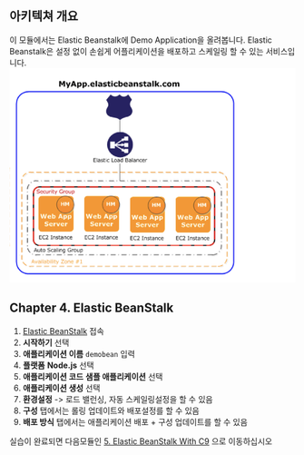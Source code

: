 ## 아키텍쳐 개요
이 모듈에서는 Elastic Beanstalk에 Demo Application을 올려봅니다.
Elastic Beanstalk은 설정 없이 손쉽게 어플리케이션을 배포하고 스케일링 할 수 있는 서비스입니다.
![sample_eb](./../images/sample_eb.png)

## Chapter 4. Elastic BeanStalk
1. [Elastic BeanStalk](https://ap-northeast-2.console.aws.amazon.com/elasticbeanstalk/home?region=ap-northeast-2#/welcome) 접속
2. **시작하기** 선택
3. **애플리케이션 이름** `demobean` 입력
4. **플랫폼** **Node.js** 선택
5. **애플리케이션 코드** **샘플 애플리케이션** 선택
6. **애플리케이션 생성** 선택
7. **환경설정** -> 로드 밸런싱, 자동 스케일링설정을 할 수 있음
8. **구성** 탭에서는 롤링 업데이트와 배포설정를 할 수 있음
9. **배포 방식** 탭에서는 애플리케이션 배포 + 구성 업데이트를 할 수 있음

실습이 완료되면 다음모듈인 [5. Elastic BeanStalk With C9](../5_ebWithC9) 으로 이동하십시오
